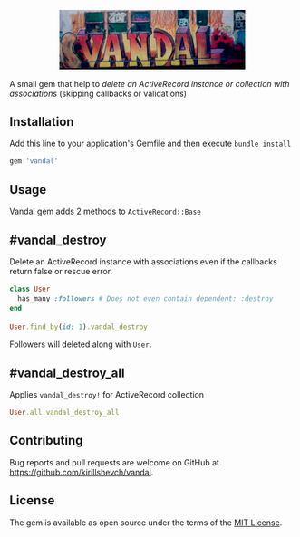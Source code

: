 <p align="center">
  <img src="https://github.com/kirillshevch/vandal/raw/master/vandal.jpg?sanitize=true" width="65%" alt="Vandal Logo"/>
</p>

A small gem that help to *delete an ActiveRecord instance or collection with associations* (skipping callbacks or validations) 

## Installation

Add this line to your application's Gemfile and then execute `bundle install`

```ruby
gem 'vandal'
```

## Usage

Vandal gem adds 2 methods to `ActiveRecord::Base`

## #vandal_destroy

Delete an ActiveRecord instance with associations even if the callbacks return false or rescue error.

```ruby
class User
  has_many :followers # Does not even contain dependent: :destroy
end

User.find_by(id: 1).vandal_destroy
```

Followers will deleted along with `User`.

## #vandal_destroy_all

Applies `vandal_destroy!` for ActiveRecord collection

```ruby
User.all.vandal_destroy_all
```

## Contributing

Bug reports and pull requests are welcome on GitHub at https://github.com/kirillshevch/vandal.

## License

The gem is available as open source under the terms of the [MIT License](https://opensource.org/licenses/MIT).
